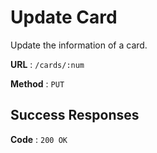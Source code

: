 # Update Card

Update the information of a card.

**URL** : `/cards/:num`

**Method** : `PUT`

## Success Responses

**Code** : `200 OK`
